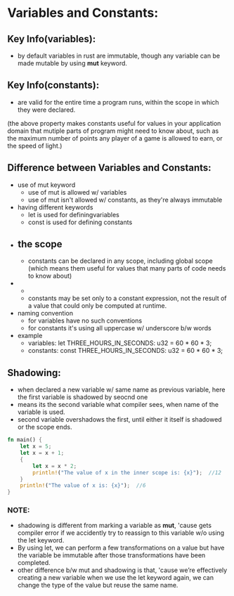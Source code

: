 # Variables and Constants:

## Key Info(variables):
- by default variables in rust are immutable, though any variable can be made mutable by using **mut** keyword.

## Key Info(constants):
- are valid for the entire time a program runs, within the scope in which they were declared.

(the above property makes constants useful for values in your application domain that mutiple parts of program might need to know about,
such as the maximum number of points any player of a game is allowed to earn, or the speed of light.)

## Difference between Variables and Constants:
- use of mut keyword
  - use of mut is allowed w/ variables
  - use of mut isn't allowed w/ constants, as they're always immutable
- having different keywords
  - let is used for definingvariables
  - const is used for defining constants
- the scope
  - 
  - constants can be declared in any scope, including global scope 
  (which means them useful for values that many parts of code needs to know about)
- 
  - 
  - constants may be set only to a constant expression, not the result of a value that could only be computed at runtime.
- naming convention
  - for variables have no such conventions
  - for constants it's using all uppercase w/ underscore b/w words
- example
  - variables: let THREE_HOURS_IN_SECONDS: u32 = 60 * 60 * 3;
  - constants: const THREE_HOURS_IN_SECONDS: u32 = 60 * 60 * 3;


## Shadowing:
- when declared a new variable w/ same name as previous variable, here the first variable is shadowed by seocnd one
- means its the second variable what compiler sees, when name of the variable is used.
- second variable overshadows the first, until either it itself is shadowed or the scope ends.

```rust
fn main() {
    let x = 5;
    let x = x + 1;
    {
        let x = x * 2;
        println!("The value of x in the inner scope is: {x}");  //12
    }
    println!("The value of x is: {x}");  //6
}
```
### NOTE:
- shadowing is different from marking a variable as **mut**, 'cause gets compiler error if we accidently 
try to reassign to this variable w/o using the let keyword.
- By using let, we can perform a few transformations on a value but have the variable be immutable 
after those transformations have been completed.
- other difference b/w mut and shadowing is that, 'cause we’re effectively creating a new variable when we use the let keyword again, 
we can change the type of the value but reuse the same name.
